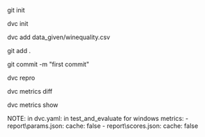 git init

dvc init

dvc add data_given/winequality.csv

git add .

git commit -m "first commit"

dvc repro

dvc metrics diff

dvc metrics show

NOTE:
in dvc.yaml:
in test_and_evaluate for windows 
metrics:
    - report\params.json:
        cache: false
    - report\scores.json:
        cache: false
